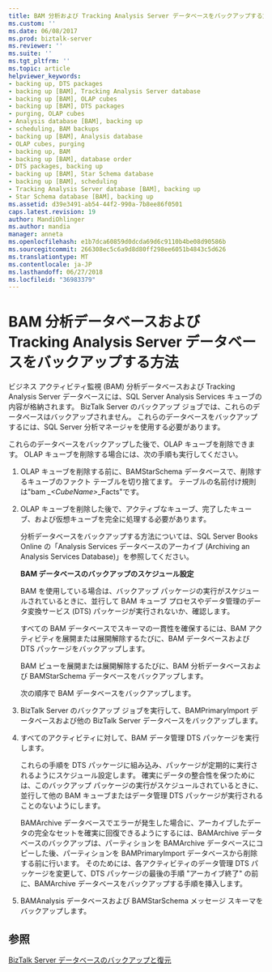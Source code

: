```yaml
---
title: BAM 分析および Tracking Analysis Server データベースをバックアップする方法 |Microsoft Docs
ms.custom: ''
ms.date: 06/08/2017
ms.prod: biztalk-server
ms.reviewer: ''
ms.suite: ''
ms.tgt_pltfrm: ''
ms.topic: article
helpviewer_keywords:
- backing up, DTS packages
- backing up [BAM], Tracking Analysis Server database
- backing up [BAM], OLAP cubes
- backing up [BAM], DTS packages
- purging, OLAP cubes
- Analysis database [BAM], backing up
- scheduling, BAM backups
- backing up [BAM], Analysis database
- OLAP cubes, purging
- backing up, BAM
- backing up [BAM], database order
- DTS packages, backing up
- backing up [BAM], Star Schema database
- backing up [BAM], scheduling
- Tracking Analysis Server database [BAM], backing up
- Star Schema database [BAM], backing up
ms.assetid: d39e3491-ab54-44f2-990a-7b8ee86f0501
caps.latest.revision: 19
author: MandiOhlinger
ms.author: mandia
manager: anneta
ms.openlocfilehash: e1b7dca60859d0dcda69d6c9110b4be08d90586b
ms.sourcegitcommit: 266308ec5c6a9d8d80ff298ee6051b4843c5d626
ms.translationtype: MT
ms.contentlocale: ja-JP
ms.lasthandoff: 06/27/2018
ms.locfileid: "36983379"
---
```

# <a name="how-to-back-up-the-bam-analysis-and-tracking-analysis-server-databases"></a>BAM 分析データベースおよび Tracking Analysis Server データベースをバックアップする方法
ビジネス アクティビティ監視 (BAM) 分析データベースおよび Tracking Analysis Server データベースには、SQL Server Analysis Services キューブの内容が格納されます。 BizTalk Server のバックアップ ジョブでは、これらのデータベースはバックアップされません。 これらのデータベースをバックアップするには、SQL Server 分析マネージャを使用する必要があります。  
  
 これらのデータベースをバックアップした後で、OLAP キューブを削除できます。 OLAP キューブを削除する場合には、次の手順も実行してください。  
  
1. OLAP キューブを削除する前に、BAMStarSchema データベースで、削除するキューブのファクト テーブルを切り捨てます。 テーブルの名前付け規則は"bam _*\<CubeName\>*_Facts"です。  
  
2. OLAP キューブを削除した後で、アクティブなキューブ、完了したキューブ、および仮想キューブを完全に処理する必要があります。  
  
   分析データベースをバックアップする方法については、SQL Server Books Online の「Analysis Services データベースのアーカイブ (Archiving an Analysis Services Database)」を参照してください。  
  
   **BAM データベースのバックアップのスケジュール設定**  
  
   BAM を使用している場合は、バックアップ パッケージの実行がスケジュールされているときに、並行して BAM キューブ プロセスやデータ管理のデータ変換サービス (DTS) パッケージが実行されないか、確認します。  
  
   すべての BAM データベースでスキーマの一貫性を確保するには、BAM アクティビティを展開または展開解除するたびに、BAM データベースおよび DTS パッケージをバックアップします。  
  
   BAM ビューを展開または展開解除するたびに、BAM 分析データベースおよび BAMStarSchema データベースをバックアップします。  
  
   次の順序で BAM データベースをバックアップします。  
  
3. BizTalk Server のバックアップ ジョブを実行して、BAMPrimaryImport データベースおよび他の BizTalk Server データベースをバックアップします。  
  
4. すべてのアクティビティに対して、BAM データ管理 DTS パッケージを実行します。  
  
    これらの手順を DTS パッケージに組み込み、パッケージが定期的に実行されるようにスケジュール設定します。 確実にデータの整合性を保つためには、このバックアップ パッケージの実行がスケジュールされているときに、並行して他の BAM キューブまたはデータ管理 DTS パッケージが実行されることのないようにします。  
  
    BAMArchive データベースでエラーが発生した場合に、アーカイブしたデータの完全なセットを確実に回復できるようにするには、BAMArchive データベースのバックアップは、パーティションを BAMArchive データベースにコピーした後、パーティションを BAMPrimaryImport データベースから削除する前に行います。 そのためには、各アクティビティのデータ管理 DTS パッケージを変更して、DTS パッケージの最後の手順 "アーカイブ終了" の前に、BAMArchive データベースをバックアップする手順を挿入します。  
  
5. BAMAnalysis データベースおよび BAMStarSchema メッセージ スキーマをバックアップします。  
  
## <a name="see-also"></a>参照  
 [BizTalk Server データベースのバックアップと復元](../core/backing-up-and-restoring-the-biztalk-server-databases.md)